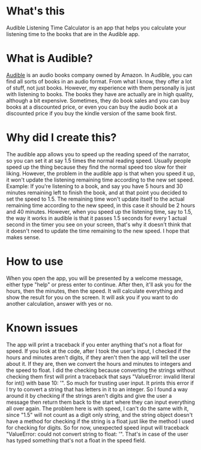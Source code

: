 # What's this
Audible Listening Time Calculator is an app that helps you calculate your listening time to the books that are in the Audible app.
# What is Audible?
[Audible](www.audible.com) is an audio books company owned by Amazon. In Audible, you can find all sorts of books in an audio format.
From what I know, they offer a lot of stuff, not just books. However, my experience with them personally is just with listening to books.
The books they have are actually are in high quality, although a bit expensive. Sometimes, they do book sales and you can buy books at a discounted price, or even you can buy the audio book at a discounted price if you buy the kindle version of the same book first.
# Why did I create this?
The audible app allows you to speed up the reading speed of the narrator, so you can set it at say 1.5 times the normal reading speed.
Usually people speed up the thing because they find the normal speed too slow for their liking.
However, the problem in the audible app is that when you speed it up, it won't update the listening remaining time according to the new set speed.
Example:
If you're listening to a book, and say you have 5 hours and 30 minutes remaining left to finish the book, and at that point you decided to set the speed to 1.5.
The remaining time won't update itself to the actual remaining time according to the new speed, in this case it should be 2 hours and 40 minutes.
However, when you speed up the listening time, say to 1.5, the way it works in audible is that it passes 1.5 seconds for every 1 actual second in the timer you see on your screen, that's why it doesn't think that it doesn't need to update the time remaining to the new speed.
I hope that makes sense.
# How to use
When you open the app, you will be presented by a welcome message, either type "help" or press enter to continue.
After then, it'll ask you for the hours, then the minutes, then the speed.
It will calculate everything and show the result for you on the screen.
It will ask you if you want to do another calculation, answer with yes or no.
# Known issues
The app will print a traceback if you enter anything that's not a float for speed.
If you look at the code, after I took the user's input, I checked if the hours and minutes aren't digits, if they aren't then the app will tell the user about it.
If they are, then we convert the hours and minutes to integers and the speed to float.
I did the checking because converting the strings without checking them first will print a traceback that says "ValueError: invalid literal for int() with base 10: '". So much for trusting user input.
It prints this error if I try to convert a string that has letters in it to an integer. So I found a way around it by checking if the strings aren't digits and give the user a message then return them back to the start where they can input everything all over again.
The problem here is with speed, I can't do the same with it, since "1.5" will not count as a digit only string, and the string object doesn't have a method for checking if the string is a float just like the method I used for checking for digits.
So for now, unexpected speed input will traceback "ValueError: could not convert string to float: '".
That's in case of the user has typed something that's not a float in the speed field.